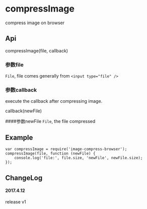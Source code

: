 compressImage
==========

compress image on browser


## Api
compressImage(file, callback)

### 参数file
`File`, file comes generally from `<input type="file" />`

### 参数callback
execute the callback after compressing image.

callback(newFile)

####参数newFile
`File`, the file compressed

## Example

```
var compressImage = require('image-compress-browser');
compressImage(file, function (newFile) {
    console.log('file:', file.size, 'newFile', newFile.size);
});
```

## ChangeLog
#### 2017.4.12
release v1
